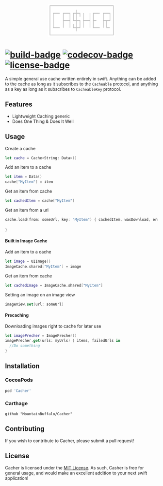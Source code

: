 <p align="center"> <img src="cacher.png"/> </p>

#  [![build-badge]][build-link] [![codecov-badge]][codecov-link] [![license-badge]][license-link]
A simple general use cache written entirely in swift. Anything can be added to the cache as long as it subscribes to the `Cacheable` protocol, and anything as a key as long as it subscribes to `CacheableKey` protocol.

## Features
- Lightweight Caching generic
- Does One Thing & Does It Well

## Usage

Create a cache
```swift
let cache = Cache<String: Data>()
```

Add an item to a cache
```swift
let item = Data()
cache["MyItem"] = item
```

Get an item from cache
```swift
let cachedItem = cache["MyItem"]
```

Get an item from a url
```swift
cache.load(from: someUrl, key: "MyItem") { cachedItem, wasDownload, error in

}
```

#### Built in Image Cache

Add an item to a cache
```swift
let image = UIImage()
ImageCache.shared["MyItem"] = image
```

Get an item from cache
```swift
let cachedImage = ImageCache.shared["MyItem"]
```

Setting an image on an image view
```swift
imageView.set(url: someUrl)
```

#### Precaching

Downloading images right to cache for later use
```swift
let imagePrecher = ImagePrecher()
imagePrecher.get(urls: myUrls) { items, failedUrls in
  //Do something
}
```


## Installation

### CocoaPods

```ruby
pod 'Cacher'
```

### Carthage

```ogdl
github "MountainBuffalo/Cacher"
```

## Contributing
If you wish to contribute to Cacher, please submit a pull request!

## License
Cacher is licensed under the [MIT License](license-link). As such, Casher is free for general usage, and would make an excellent addition to your next swift application!

[build-link]:https://travis-ci.org/MountainBuffalo/Cacher
[build-badge]:https://travis-ci.org/MountainBuffalo/Cacher.svg?branch=master "Travis-CI Build"

[codecov-link]:http://codecov.io/github/MountainBuffalo/Cacher
[codecov-badge]:http://codecov.io/github/MountainBuffalo/Cacher/coverage.svg "Code Coverage"

[license-link]:https://choosealicense.com/licenses/mit/
[license-badge]:https://img.shields.io/badge/license-MIT-yellow.svg "MIT License"

